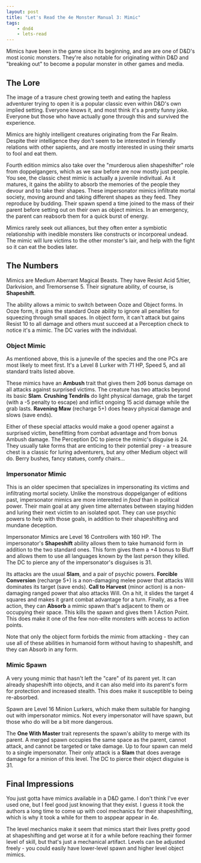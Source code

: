 ```yaml
---
layout: post
title: "Let's Read the 4e Monster Manual 3: Mimic"
tags:
    - dnd4
    - lets-read
---
```


Mimics have been in the game since its beginning, and are are one of D&D's most
iconic monsters. They're also notable for originating within D&D and "breaking
out" to become a popular monster in other games and media.

## The Lore

The image of a trasure chest growing teeth and eating the hapless adventurer
trying to open it is a popular classic even within D&D's own implied
setting. Everyone knows it, and most think it's a pretty funny joke. Everyone
but those who have actually gone through this and survived the experience.

Mimics are highly intelligent creatures originating from the Far Realm. Despite
their intelligence they don't seem to be interested in friendly relations with
other sapients, and are mostly interested in using their smarts to fool and eat
them.

Fourth edition mimics also take over the "murderous alien shapeshifter" role
from doppelgangers, which as we saw before are now mostly just people. You see,
the classic chest mimic is actually a juvenile indivitual. As it matures, it
gains the ability to absorb the memories of the people they devour and to take
their shapes. These impersonator mimics infiltrate mortal society, moving around
and taking different shapes as they feed. They reproduce by budding. Their spawn
spend a time joined to the mass of their parent before setting out on their own
as object mimics. In an emergency, the parent can reabsorb them for a quick
burst of energy.

Mimics rarely seek out alliances, but they often enter a symbiotic relationship
with inedible monsters like constructs or incorporeal undead. The mimic will
lure victims to the other monster's lair, and help with the fight so it can eat
the bodies later.

## The Numbers

Mimics are Medium Aberrant Magical Beasts. They have Resist Acid 5/tier,
Darkvision, and Tremorsense 5. Their signature ability, of course, is
**Shapeshift**.

The ability allows a mimic to switch between Ooze and Object forms. In Ooze
form, it gains the standard Ooze ability to ignore all penalties for squeezing
through small spaces. In object form, it can't attack but gains Resist 10 to all
damage and others must succeed at a Perception check to notice it's a mimic. The
DC varies with the individual.

### Object Mimic

As mentioned above, this is a junevile of the species and the one PCs are most
likely to meet first. It's a Level 8 Lurker with 71 HP, Speed 5, and all
standard traits listed above.

These mimics have an **Ambush** trait that gives them 2d6 bonus damage on all
attacks against surprised victims. The creature has two attacks beyond its basic
**Slam**.  **Crushing Tendrils** do light physical damage, grab the target (with
a -5 penalty to escape) and inflict ongoing 15 acid damage while the grab
lasts. **Ravening Maw** (recharge 5+) does heavy physical damage and slows (save
ends).

Either of these special attacks would make a good opener against a surprised
victim, benefitting from combat advantage and from bonus Ambush damage. The
Perception DC to pierce the mimic's disguise is 24. They usually take forms that
are enticing to their potential prey - a treasure chest is a classic for luring
adventurers, but any other Medium object will do. Berry bushes, fancy statues,
comfy chairs...

### Impersonator Mimic

This is an older specimen that specializes in impersonating its victims and
infiltrating mortal society. Unlike the monstrous doppelganger of editions past,
impersonator mimics are more interested in _food_ than in political power. Their
main goal at any given time alternates between staying hidden and luring their
next victim to an isolated spot. They can use psychic powers to help with those
goals, in addition to their shapeshifting and mundane deception.

Impersonator Mimics are Level 16 Controllers with 160 HP. The impersonator's
**Shapeshift** ability allows them to take humanoid form in addition to the two
standard ones. This form gives them a +4 bonus to Bluff and allows them to use
all languages known by the last person they killed. The DC to pierce any of the
impersonator's disguises is 31.

Its attacks are the usual **Slam**, and a pair of psychic powers. **Forcible
Conversion** (recharge 5+) is a non-damaging melee power that attacks Will
dominates its target (save ends). **Call to Harvest** (minor action) is a
non-damaging ranged power that also attacks Will. On a hit, it slides the target
4 squares and makes it grant combat advantage for a turn. Finally, as a free
action, they can **Absorb** a mimic spawn that's adjacent to them or occupying
their space. This kills the spawn and gives them 1 Action Point. This does make
it one of the few non-elite monsters with access to action points.

Note that only the object form forbids the mimic from attacking - they can use
all of these abilities in humanoid form without having to shapeshift, and they
can Absorb in any form.

### Mimic Spawn

A very young mimic that hasn't left the "care" of its parent yet. It can already
shapeshift into objects, and it can also meld into its parent's form for
protection and increased stealth. This does make it susceptible to being
re-absorbed.

Spawn are Level 16 Minion Lurkers, which make them suitable for hanging out with
impersonator mimics. Not every impersonator will have spawn, but those who do
will be a bit more dangerous.

The **One With Master** trait represents the spawn's ability to merge with its
parent. A merged spawn occupies the same space as the parent, cannot attack, and
cannot be targeted or take damage. Up to four spawn can meld to a single
impersonator. Their only attack is a **Slam** that does average damage for a
minion of this level. The DC to pierce their object disguise is 31.

## Final Impressions

You just gotta have mimics available in a D&D game. I don't think I've ever used
one, but I feel good just knowing that they exist. I guess it took the authors
a long time to come up with cool mechanics for their shapeshifting, which is why
it took a while for them to asppear appear in 4e.

The level mechanics make it seem that mimics start their lives pretty good at
shapeshifting and get worse at it for a while before reaching their former level
of skill, but that's just a mechanical artifact. Levels can be adjusted freely -
you could easily have lower-level spawn and higher level object mimics.
